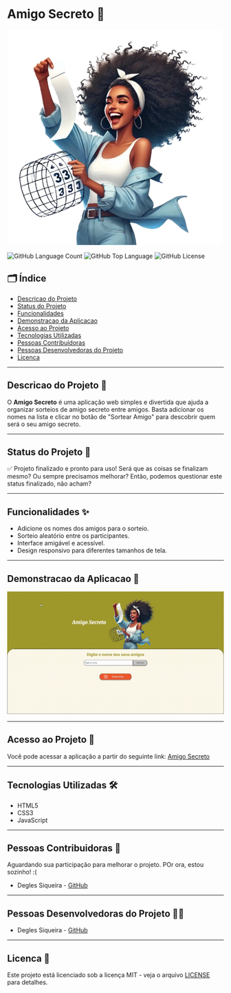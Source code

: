 # Amigo Secreto 🎉

![Capa do Projeto](assets/amigo-secreto-2-removebg-preview.png)

![GitHub Language Count](https://img.shields.io/github/languages/count/Degles/amigo-secreto-challenge)
![GitHub Top Language](https://img.shields.io/github/languages/top/Degles/amigo-secreto-challenge)
![GitHub License](https://img.shields.io/github/license/Degles/amigo-secreto-challenge?cacheBust=1)




## 🗂️ Índice
- [Descricao do Projeto](#descricao-do-projeto)
- [Status do Projeto](#status-do-projeto)
- [Funcionalidades](#funcionalidades)
- [Demonstracao da Aplicacao](#demonstracao-da-aplicacao)
- [Acesso ao Projeto](#acesso-ao-projeto)
- [Tecnologias Utilizadas](#tecnologias-utilizadas)
- [Pessoas Contribuidoras](#pessoas-contribuidoras)
- [Pessoas Desenvolvedoras do Projeto](#pessoas-desenvolvedoras-do-projeto)
- [Licenca](#licenca)


---

##  Descricao do Projeto 📖
O **Amigo Secreto** é uma aplicação web simples e divertida que ajuda a organizar sorteios de amigo secreto entre amigos. Basta adicionar os nomes na lista e clicar no botão de "Sortear Amigo" para descobrir quem será o seu amigo secreto.

---

##  Status do Projeto 🚀
✅ Projeto finalizado e pronto para uso! Será que as coisas se finalizam mesmo? Ou sempre precisamos melhorar? Então, podemos questionar este status finalizado, não acham?

---

##  Funcionalidades ✨
- Adicione os nomes dos amigos para o sorteio.
- Sorteio aleatório entre os participantes.
- Interface amigável e acessível.
- Design responsivo para diferentes tamanhos de tela.

---

##  Demonstracao da Aplicacao 🎥
![Sorteando um Amigo Secreto](assets/sorteando-amigo-secreto.GIF)

---

##  Acesso ao Projeto 🔗
Você pode acessar a aplicação a partir do seguinte link: [Amigo Secreto](https://degles.github.io/amigo-secreto-challenge/)

---

##  Tecnologias Utilizadas 🛠️
- HTML5
- CSS3
- JavaScript

---

##  Pessoas Contribuidoras 🤝
Aguardando sua participação para melhorar o projeto. POr ora, estou sozinho! :(
- Degles Siqueira - [GitHub](https://github.com/Degles)

---

##  Pessoas Desenvolvedoras do Projeto 👩‍💻
- Degles Siqueira - [GitHub](https://github.com/Degles)

---

##  Licenca 📜
Este projeto está licenciado sob a licença MIT - veja o arquivo [LICENSE](LICENSE) para detalhes.

